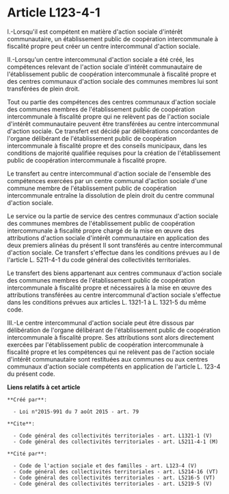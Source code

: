 # Article L123-4-1

I.-Lorsqu'il est compétent en matière d'action sociale d'intérêt communautaire, un établissement public de coopération
intercommunale à fiscalité propre peut créer un centre intercommunal d'action sociale. 

II.-Lorsqu'un centre intercommunal d'action sociale a été créé, les compétences relevant de l'action sociale d'intérêt
communautaire de l'établissement public de coopération intercommunale à fiscalité propre et des centres communaux d'action
sociale des communes membres lui sont transférées de plein droit. 

Tout ou partie des compétences des centres communaux d'action sociale des communes membres de l'établissement public de
coopération intercommunale à fiscalité propre qui ne relèvent pas de l'action sociale d'intérêt communautaire peuvent être
transférées au centre intercommunal d'action sociale. Ce transfert est décidé par délibérations concordantes de l'organe
délibérant de l'établissement public de coopération intercommunale à fiscalité propre et des conseils municipaux, dans les
conditions de majorité qualifiée requises pour la création de l'établissement public de coopération intercommunale à
fiscalité propre. 

Le transfert au centre intercommunal d'action sociale de l'ensemble des compétences exercées par un centre communal d'action
sociale d'une commune membre de l'établissement public de coopération intercommunale entraîne la dissolution de plein droit
du centre communal d'action sociale. 

Le service ou la partie de service des centres communaux d'action sociale des communes membres de l'établissement public de
coopération intercommunale à fiscalité propre chargé de la mise en œuvre des attributions d'action sociale d'intérêt
communautaire en application des deux premiers alinéas du présent II sont transférés au centre intercommunal d'action
sociale. Ce transfert s'effectue dans les conditions prévues au I de l'article L. 5211-4-1 du code général des collectivités
territoriales. 

Le transfert des biens appartenant aux centres communaux d'action sociale des communes membres de l'établissement public de
coopération intercommunale à fiscalité propre et nécessaires à la mise en œuvre des attributions transférées au centre
intercommunal d'action sociale s'effectue dans les conditions prévues aux articles L. 1321-1 à L. 1321-5 du même code. 

III.-Le centre intercommunal d'action sociale peut être dissous par délibération de l'organe délibérant de l'établissement
public de coopération intercommunale à fiscalité propre. Ses attributions sont alors directement exercées par l'établissement
public de coopération intercommunale à fiscalité propre et les compétences qui ne relèvent pas de l'action sociale d'intérêt
communautaire sont restituées aux communes ou aux centres communaux d'action sociale compétents en application de l'article
L. 123-4 du présent code.

**Liens relatifs à cet article**

	**Créé par**:

	  - Loi n°2015-991 du 7 août 2015 - art. 79

	**Cite**:

	  - Code général des collectivités territoriales - art. L1321-1 (V)
	  - Code général des collectivités territoriales - art. L5211-4-1 (M)

	**Cité par**:

	  - Code de l'action sociale et des familles - art. L123-4 (V)
	  - Code général des collectivités territoriales - art. L5214-16 (VT)
	  - Code général des collectivités territoriales - art. L5216-5 (VT)
	  - Code général des collectivités territoriales - art. L5219-5 (V)
